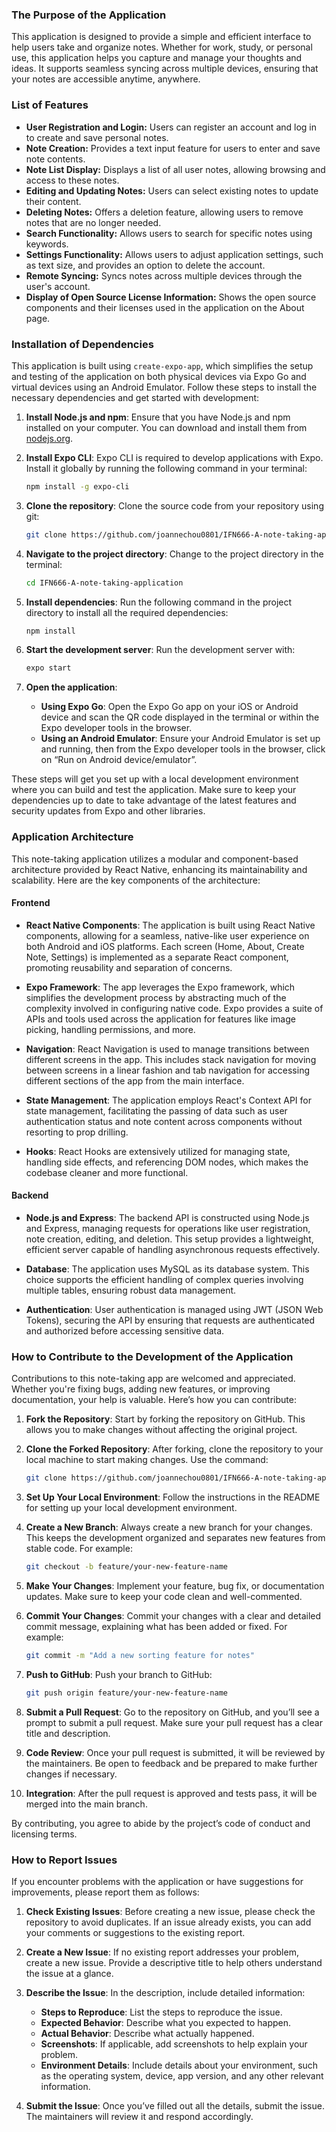 ### The Purpose of the Application

This application is designed to provide a simple and efficient interface to help users take and organize notes. Whether for work, study, or personal use, this application helps you capture and manage your thoughts and ideas. It supports seamless syncing across multiple devices, ensuring that your notes are accessible anytime, anywhere.

### List of Features

- **User Registration and Login:** Users can register an account and log in to create and save personal notes.
- **Note Creation:** Provides a text input feature for users to enter and save note contents.
- **Note List Display:** Displays a list of all user notes, allowing browsing and access to these notes.
- **Editing and Updating Notes:** Users can select existing notes to update their content.
- **Deleting Notes:** Offers a deletion feature, allowing users to remove notes that are no longer needed.
- **Search Functionality:** Allows users to search for specific notes using keywords.
- **Settings Functionality:** Allows users to adjust application settings, such as text size, and provides an option to delete the account.
- **Remote Syncing:** Syncs notes across multiple devices through the user's account.
- **Display of Open Source License Information:** Shows the open source components and their licenses used in the application on the About page.

### Installation of Dependencies

This application is built using `create-expo-app`, which simplifies the setup and testing of the application on both physical devices via Expo Go and virtual devices using an Android Emulator. Follow these steps to install the necessary dependencies and get started with development:

1. **Install Node.js and npm**: Ensure that you have Node.js and npm installed on your computer. You can download and install them from [nodejs.org](https://nodejs.org/).

2. **Install Expo CLI**: Expo CLI is required to develop applications with Expo. Install it globally by running the following command in your terminal:
   ```bash
   npm install -g expo-cli
   ```

3. **Clone the repository**: Clone the source code from your repository using git:
   ```bash
   git clone https://github.com/joannechou0801/IFN666-A-note-taking-application.git
   ```

4. **Navigate to the project directory**: Change to the project directory in the terminal:
   ```bash
   cd IFN666-A-note-taking-application
   ```

5. **Install dependencies**: Run the following command in the project directory to install all the required dependencies:
   ```bash
   npm install
   ```

6. **Start the development server**: Run the development server with:
   ```bash
   expo start
   ```

7. **Open the application**:
   - **Using Expo Go**: Open the Expo Go app on your iOS or Android device and scan the QR code displayed in the terminal or within the Expo developer tools in the browser.
   - **Using an Android Emulator**: Ensure your Android Emulator is set up and running, then from the Expo developer tools in the browser, click on “Run on Android device/emulator”.

These steps will get you set up with a local development environment where you can build and test the application. Make sure to keep your dependencies up to date to take advantage of the latest features and security updates from Expo and other libraries.

### Application Architecture

This note-taking application utilizes a modular and component-based architecture provided by React Native, enhancing its maintainability and scalability. Here are the key components of the architecture:

#### Frontend

- **React Native Components**: The application is built using React Native components, allowing for a seamless, native-like user experience on both Android and iOS platforms. Each screen (Home, About, Create Note, Settings) is implemented as a separate React component, promoting reusability and separation of concerns.

- **Expo Framework**: The app leverages the Expo framework, which simplifies the development process by abstracting much of the complexity involved in configuring native code. Expo provides a suite of APIs and tools used across the application for features like image picking, handling permissions, and more.

- **Navigation**: React Navigation is used to manage transitions between different screens in the app. This includes stack navigation for moving between screens in a linear fashion and tab navigation for accessing different sections of the app from the main interface.

- **State Management**: The application employs React's Context API for state management, facilitating the passing of data such as user authentication status and note content across components without resorting to prop drilling.

- **Hooks**: React Hooks are extensively utilized for managing state, handling side effects, and referencing DOM nodes, which makes the codebase cleaner and more functional.

#### Backend

- **Node.js and Express**: The backend API is constructed using Node.js and Express, managing requests for operations like user registration, note creation, editing, and deletion. This setup provides a lightweight, efficient server capable of handling asynchronous requests effectively.

- **Database**: The application uses MySQL as its database system. This choice supports the efficient handling of complex queries involving multiple tables, ensuring robust data management.

- **Authentication**: User authentication is managed using JWT (JSON Web Tokens), securing the API by ensuring that requests are authenticated and authorized before accessing sensitive data.

### How to Contribute to the Development of the Application

Contributions to this note-taking app are welcomed and appreciated. Whether you're fixing bugs, adding new features, or improving documentation, your help is valuable. Here’s how you can contribute:

1. **Fork the Repository**: Start by forking the repository on GitHub. This allows you to make changes without affecting the original project.

2. **Clone the Forked Repository**: After forking, clone the repository to your local machine to start making changes. Use the command:
   ```bash
   git clone https://github.com/joannechou0801/IFN666-A-note-taking-application.git
   ```

3. **Set Up Your Local Environment**: Follow the instructions in the README for setting up your local development environment.

4. **Create a New Branch**: Always create a new branch for your changes. This keeps the development organized and separates new features from stable code. For example:
   ```bash
   git checkout -b feature/your-new-feature-name
   ```

5. **Make Your Changes**: Implement your feature, bug fix, or documentation updates. Make sure to keep your code clean and well-commented.

6. **Commit Your Changes**: Commit your changes with a clear and detailed commit message, explaining what has been added or fixed. For example:
   ```bash
   git commit -m "Add a new sorting feature for notes"
   ```

7. **Push to GitHub**: Push your branch to GitHub:
   ```bash
   git push origin feature/your-new-feature-name
   ```

8. **Submit a Pull Request**: Go to the repository on GitHub, and you’ll see a prompt to submit a pull request. Make sure your pull request has a clear title and description.

9. **Code Review**: Once your pull request is submitted, it will be reviewed by the maintainers. Be open to feedback and be prepared to make further changes if necessary.

10. **Integration**: After the pull request is approved and tests pass, it will be merged into the main branch.

By contributing, you agree to abide by the project’s code of conduct and licensing terms.

### How to Report Issues

If you encounter problems with the application or have suggestions for improvements, please report them as follows:

1. **Check Existing Issues**: Before creating a new issue, please check the repository to avoid duplicates. If an issue already exists, you can add your comments or suggestions to the existing report.

2. **Create a New Issue**: If no existing report addresses your problem, create a new issue. Provide a descriptive title to help others understand the issue at a glance.

3. **Describe the Issue**: In the description, include detailed information:
   - **Steps to Reproduce**: List the steps to reproduce the issue.
   - **Expected Behavior**: Describe what you expected to happen.
   - **Actual Behavior**: Describe what actually happened.
   - **Screenshots**: If applicable, add screenshots to help explain your problem.
   - **Environment Details**: Include details about your environment, such as the operating system, device, app version, and any other relevant information.

4. **Submit the Issue**: Once you’ve filled out all the details, submit the issue. The maintainers will review it and respond accordingly.